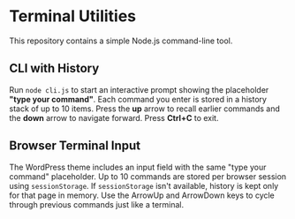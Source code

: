 # Terminal Utilities

This repository contains a simple Node.js command-line tool.

## CLI with History

Run `node cli.js` to start an interactive prompt showing the placeholder
**"type your command"**. Each command you enter is stored in a history stack of
up to 10 items. Press the **up** arrow to recall earlier commands and the
**down** arrow to navigate forward. Press **Ctrl+C** to exit.

## Browser Terminal Input

The WordPress theme includes an input field with the same "type your command"
placeholder. Up to 10 commands are stored per browser session using
`sessionStorage`. If `sessionStorage` isn't available, history is kept only for
that page in memory. Use the ArrowUp and ArrowDown keys to cycle through
previous commands just like a terminal.

